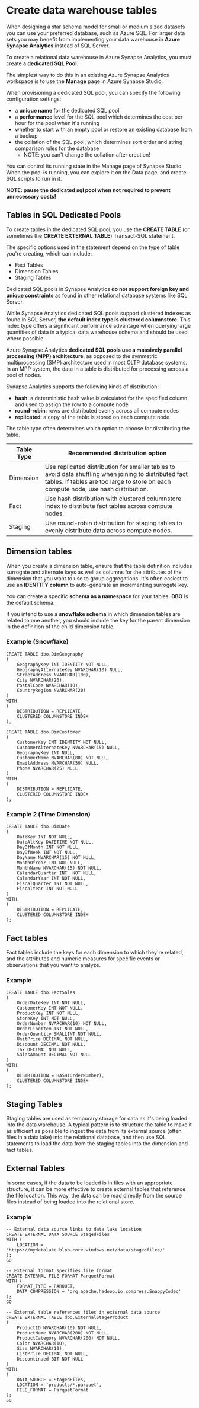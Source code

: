# Create data warehouse tables

When designing a star schema model for small or medium sized datasets you can use your preferred database, such as Azure SQL. For larger data sets you may benefit from implementing your data warehouse in **Azure Synapse Analytics** instead of SQL Server.

To create a relational data warehouse in Azure Synapse Analytics, you must create a **dedicated SQL Pool**.

The simplest way to do this in an existing Azure Synapse Analytics workspace is to use the **Manage** page in Azure Synapse Studio.

When provisioning a dedicated SQL pool, you can specify the following configuration settings:
- a **unique name** for the dedicated SQL pool
- a **performance level** for the SQL pool which determines the cost per hour for the pool when it's running
- whether to start with an empty pool or restore an existing database from a backup
- the collation of the SQL pool, which determines sort order and string comparison rules for the database
    - NOTE: you can't change the collation after creation!

You can control its running state in the Manage page of Synapse Studio. When the pool is running, you can explore it on the Data page, and create SQL scripts to run in it.

**NOTE: pause the dedicated sql pool when not required to prevent unnecessary costs!**

## Tables in SQL Dedicated Pools

To create tables in the dedicated SQL pool, you use the **CREATE TABLE** (or sometimes the **CREATE EXTERNAL TABLE**) Transact-SQL statement. 

The specific options used in the statement depend on the type of table you're creating, which can include:
- Fact Tables
- Dimension Tables
- Staging Tables

Dedicated SQL pools in Synapse Analytics **do not support foreign key and unique constraints** as found in other relational database systems like SQL Server. 

While Synapse Analytics dedicated SQL pools support clustered indexes as found in SQL Server, **the default index type is clustered columnstore**. This index type offers a significant performance advantage when querying large quantities of data in a typical data warehouse schema and should be used where possible.

Azure Synapse Analytics **dedicated SQL pools use a massively parallel processing (MPP) architecture**, as opposed to the symmetric multiprocessing (SMP) architecture used in most OLTP database systems. In an MPP system, the data in a table is distributed for processing across a pool of nodes. 

Synapse Analytics supports the following kinds of distribution:
- **hash**: a deterministic hash value is calculated for the specified column and used to assign the row to a compute node
- **round-robin**: rows are distributed evenly across all compute nodes
- **replicated**: a copy of the table is stored on each compute node

The table type often determines which option to choose for distributing the table.

| Table Type | Recommended distribution option |
| - | - |
| Dimension | Use replicated distribution for smaller tables to avoid data shuffling when joining to distributed fact tables. If tables are too large to store on each compute node, use hash distribution. |
| Fact | Use hash distribution with clustered columnstore index to distribute fact tables across compute nodes. |
| Staging | Use round-robin distribution for staging tables to evenly distribute data across compute nodes. |

## Dimension tables

When you create a dimension table, ensure that the table definition includes surrogate and alternate keys as well as columns for the attributes of the dimension that you want to use to group aggregations. It's often easiest to use an **IDENTITY column** to auto-generate an incrementing surrogate key.

You can create a specific **schema as a namespace** for your tables. **DBO** is the default schema.

If you intend to use a **snowflake schema** in which dimension tables are related to one another, you should include the key for the parent dimension in the definition of the child dimension table.

### Example (Snowflake)

    CREATE TABLE dbo.DimGeography
    (
        GeographyKey INT IDENTITY NOT NULL,
        GeographyAlternateKey NVARCHAR(10) NULL,
        StreetAddress NVARCHAR(100),
        City NVARCHAR(20),
        PostalCode NVARCHAR(10),
        CountryRegion NVARCHAR(20)
    )
    WITH
    (
        DISTRIBUTION = REPLICATE,
        CLUSTERED COLUMNSTORE INDEX
    );

    CREATE TABLE dbo.DimCustomer
    (
        CustomerKey INT IDENTITY NOT NULL,
        CustomerAlternateKey NVARCHAR(15) NULL,
        GeographyKey INT NULL,
        CustomerName NVARCHAR(80) NOT NULL,
        EmailAddress NVARCHAR(50) NULL,
        Phone NVARCHAR(25) NULL
    )
    WITH
    (
        DISTRIBUTION = REPLICATE,
        CLUSTERED COLUMNSTORE INDEX
    );

### Example 2 (Time Dimension)

    CREATE TABLE dbo.DimDate
    ( 
        DateKey INT NOT NULL,
        DateAltKey DATETIME NOT NULL,
        DayOfMonth INT NOT NULL,
        DayOfWeek INT NOT NULL,
        DayName NVARCHAR(15) NOT NULL,
        MonthOfYear INT NOT NULL,
        MonthName NVARCHAR(15) NOT NULL,
        CalendarQuarter INT  NOT NULL,
        CalendarYear INT NOT NULL,
        FiscalQuarter INT NOT NULL,
        FiscalYear INT NOT NULL
    )
    WITH
    (
        DISTRIBUTION = REPLICATE,
        CLUSTERED COLUMNSTORE INDEX
    );

## Fact tables

Fact tables include the keys for each dimension to which they're related, and the attributes and numeric measures for specific events or observations that you want to analyze.

### Example

    CREATE TABLE dbo.FactSales
    (
        OrderDateKey INT NOT NULL,
        CustomerKey INT NOT NULL,
        ProductKey INT NOT NULL,
        StoreKey INT NOT NULL,
        OrderNumber NVARCHAR(10) NOT NULL,
        OrderLineItem INT NOT NULL,
        OrderQuantity SMALLINT NOT NULL,
        UnitPrice DECIMAL NOT NULL,
        Discount DECIMAL NOT NULL,
        Tax DECIMAL NOT NULL,
        SalesAmount DECIMAL NOT NULL
    )
    WITH
    (
        DISTRIBUTION = HASH(OrderNumber),
        CLUSTERED COLUMNSTORE INDEX
    );

## Staging Tables

Staging tables are used as temporary storage for data as it's being loaded into the data warehouse. A typical pattern is to structure the table to make it as efficient as possible to ingest the data from its external source (often files in a data lake) into the relational database, and then use SQL statements to load the data from the staging tables into the dimension and fact tables.

## External Tables

In some cases, if the data to be loaded is in files with an appropriate structure, it can be more effective to create external tables that reference the file location. This way, the data can be read directly from the source files instead of being loaded into the relational store. 

### Example

    -- External data source links to data lake location
    CREATE EXTERNAL DATA SOURCE StagedFiles
    WITH (
        LOCATION = 'https://mydatalake.blob.core.windows.net/data/stagedfiles/'
    );
    GO

    -- External format specifies file format
    CREATE EXTERNAL FILE FORMAT ParquetFormat
    WITH (
        FORMAT_TYPE = PARQUET,
        DATA_COMPRESSION = 'org.apache.hadoop.io.compress.SnappyCodec'
    );
    GO

    -- External table references files in external data source
    CREATE EXTERNAL TABLE dbo.ExternalStageProduct
    (
        ProductID NVARCHAR(10) NOT NULL,
        ProductName NVARCHAR(200) NOT NULL,
        ProductCategory NVARCHAR(200) NOT NULL,
        Color NVARCHAR(10),
        Size NVARCHAR(10),
        ListPrice DECIMAL NOT NULL,
        Discontinued BIT NOT NULL
    )
    WITH
    (
        DATA_SOURCE = StagedFiles,
        LOCATION = 'products/*.parquet',
        FILE_FORMAT = ParquetFormat
    );
    GO